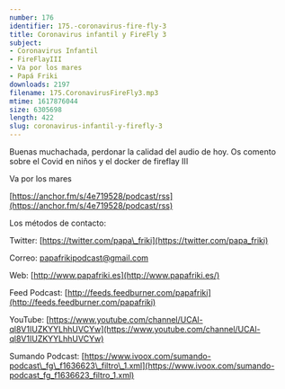 ```yaml
---
number: 176
identifier: 175.-coronavirus-fire-fly-3
title: Coronavirus infantil y FireFly 3
subject:
- Coronavirus Infantil
- FireFlayIII
- Va por los mares
- Papá Friki
downloads: 2197
filename: 175.CoronavirusFireFly3.mp3
mtime: 1617876044
size: 6305698
length: 422
slug: coronavirus-infantil-y-firefly-3
---
```

Buenas muchachada, perdonar la calidad del audio de hoy. Os comento sobre el Covid en niños y el docker de fireflay III  

Va por los mares

[https://anchor.fm/s/4e719528/podcast/rss](https://anchor.fm/s/4e719528/podcast/rss)  

Los métodos de contacto:  

Twitter: [https://twitter.com/papa\_friki](https://twitter.com/papa_friki)

Correo: [papafrikipodcast@gmail.com](https://archive.org/details/papafrikipodast@gmail.com)

Web: [http://www.papafriki.es](http://www.papafriki.es/)

Feed Podcast: [http://feeds.feedburner.com/papafriki](http://feeds.feedburner.com/papafriki)

YouTube: [https://www.youtube.com/channel/UCAl-ql8V1IUZKYYLhhUVCYw](https://www.youtube.com/channel/UCAl-ql8V1IUZKYYLhhUVCYw)  

Sumando Podcast: [https://www.ivoox.com/sumando-podcast\_fg\_f1636623\_filtro\_1.xml](https://www.ivoox.com/sumando-podcast_fg_f1636623_filtro_1.xml)